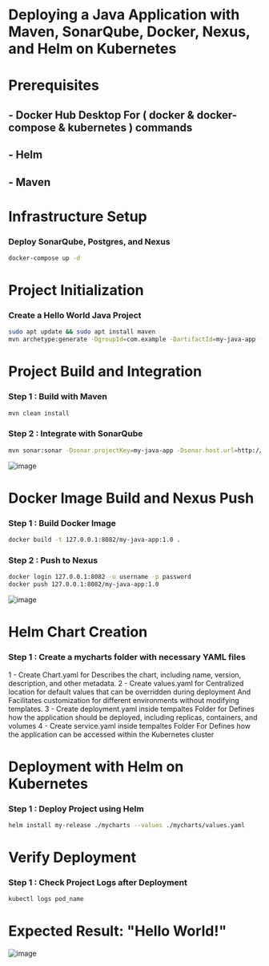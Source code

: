 # Deploying a Java Application with Maven, SonarQube, Docker, Nexus, and Helm on Kubernetes

# Prerequisites

## - Docker Hub Desktop For ( docker & docker-compose & kubernetes ) commands
## - Helm
## - Maven

# Infrastructure Setup

### Deploy SonarQube, Postgres, and Nexus

```bash
docker-compose up -d
```

# Project Initialization

### Create a Hello World Java Project

```bash
sudo apt update && sudo apt install maven
mvn archetype:generate -DgroupId=com.example -DartifactId=my-java-app -DarchetypeArtifactId=maven-archetype-quickstart -DinteractiveMode=false
```

# Project Build and Integration

### Step 1 : Build with Maven

```bash
mvn clean install
```

### Step 2 : Integrate with SonarQube

```bash
mvn sonar:sonar -Dsonar.projectKey=my-java-app -Dsonar.host.url=http://127.0.0.1:9000 -Dsonar.login=token
```
![image](https://github.com/amrashraf-web/Maven_Demo_Task_1/assets/82893114/f49283e1-83ab-48ca-97b0-bca16b0ddb41)


# Docker Image Build and Nexus Push

### Step 1 : Build Docker Image

```bash
docker build -t 127.0.0.1:8082/my-java-app:1.0 .
```

### Step 2 : Push to Nexus

```bash
docker login 127.0.0.1:8082 -u username -p password
docker push 127.0.0.1:8082/my-java-app:1.0
```

![image](https://github.com/amrashraf-web/Maven_Demo_Task_1/assets/82893114/412ba87d-133d-4e29-aedb-49fe4e0bc5b0)



# Helm Chart Creation

### Step 1 : Create a mycharts folder with necessary YAML files

1 - Create Chart.yaml for Describes the chart, including name, version, description, and other metadata.
2 - Create values.yaml for Centralized location for default values that can be overridden during deployment And Facilitates customization for different environments without modifying templates.
3 - Create deployment.yaml inside tempaltes Folder for Defines how the application should be deployed, including replicas, containers, and volumes
4 - Create service.yaml inside tempaltes Folder For Defines how the application can be accessed within the Kubernetes cluster


# Deployment with Helm on Kubernetes

### Step 1 : Deploy Project using Helm

```bash
helm install my-release ./mycharts --values ./mycharts/values.yaml
```

# Verify Deployment

### Step 1 : Check Project Logs after Deployment

```bash
kubectl logs pod_name
```

# Expected Result: "Hello World!"


![image](https://github.com/amrashraf-web/Maven_Demo_Task_1/assets/82893114/27237ddb-6936-4967-a7ba-84c7c9760fb6)











